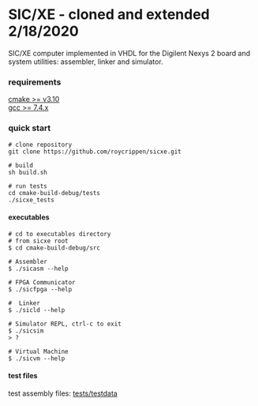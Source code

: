 SIC/XE - cloned and extended 2/18/2020
======

SIC/XE computer implemented in VHDL for the Digilent Nexys 2 board and system
utilities: assembler, linker and simulator.

### requirements
[cmake >= v3.10](https://cmake.org/) <br>
[gcc >= 7.4.x](https://gcc.gnu.org/)

### quick start
```shell script
# clone repository
git clone https://github.com/roycrippen/sicxe.git

# build 
sh build.sh

# run tests
cd cmake-build-debug/tests
./sicxe_tests
```

#### executables
```shell script
# cd to executables directory
# from sicxe root
$ cd cmake-build-debug/src

# Assembler
$ ./sicasm --help

# FPGA Communicator
$ ./sicfpga --help

#  Linker 
$ ./sicld --help

# Simulator REPL, ctrl-c to exit
$ ./sicsim
> ?

# Virtual Machine
$ ./sicvm --help
```

#### test files
test assembly files: [tests/testdata](tests/testdata)